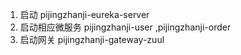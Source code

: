 1. 启动 pijingzhanji-eureka-server
2. 启动相应微服务 pijingzhanji-user ,pijingzhanji-order
3. 启动网关 pijingzhanji-gateway-zuul
 
